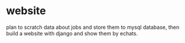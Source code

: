 # website
plan to scratch data about jobs and store them to mysql database, then build a website with django and show them by echats.

